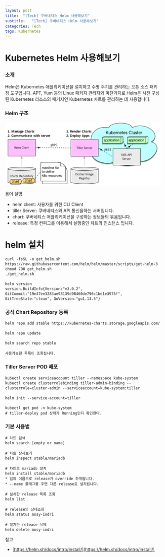 ```yaml
---
layout: post
title:  "[Tech] 쿠버네티스 Helm 사용해보기"
subtitle:   "[Tech] 쿠버네티스 Helm 사용해보기"
categories: Tech
tags: Kubernetes
---
```



# Kubernetes Helm 사용해보기

### 소개

Helm은 Kubernetes 애플리케이션을 설치하고 수명 주기를 관리하는 오픈 소스 패키징 도구입니다. APT, Yum 등의 Linux 패키지 관리자와 마찬가지로 Helm은 사전 구성된 Kubernetes 리소스의 패키지인 Kubernetes 차트를 관리하는 데 사용합니다.

### Helm 구조

![/assets/img/2020-01-17-Kubernetes-CentOS-Helm/Untitled.png](/assets/img/2020-01-17-Kubernetes-CentOS-Helm/Untitled.png)

용어 설명

- helm client: 사용자를 위한 CLI Client
- tiller Server: 쿠버네티스와 API 통신을하는 서버입니다.
- chart: 쿠버네티스 어플리케이션을 구성하는 정보들의 몪음입니다.
- release: 특정 컨피그를 이용해서 실행중인 차트의 인스턴스 입니다.

# helm 설치

    curl -fsSL -o get_helm.sh https://raw.githubusercontent.com/helm/helm/master/scripts/get-helm-3
    chmod 700 get_helm.sh
    ./get_helm.sh
    
    helm version
    version.BuildInfo{Version:"v3.0.2", GitCommit:"19e47ee3283ae98139d98460de796c1be1e3975f", GitTreeState:"clean", GoVersion:"go1.13.5"}

### 공식 Chart Repository 등록

    helm repo add stable https://kubernetes-charts.storage.googleapis.com/
    
    helm repo update
    
    helm search repo stable
    
    사용가능한 목록이 조회됩니다.

### Tiller Server POD 배포

    kubectl create serviceaccount tiller --namespace kube-system
    kubectl create clusterrolebinding tiller-admin-binding --clusterrole=cluster-admin --serviceaccount=kube-system:tiller
    
    helm init --service-account=tiller
    
    kubectl get pod -n kube-system
    # tiller-deploy pod 상태가 Running인지 확인한다.

### 기본 사용법

    # 차트 검색
    helm search [empty or name]
    
    # 차트 상세보기
    helm inspect stable/mariadb
    
    # 차트로 mariadb 설치
    helm install stable/mariadb
    * 임의 이름으로 release가 override 하게됩니다. 
    * --name 플래그를 주면 다른 release로 설치됩니다.
    
    # 설치한 release 목록 조회
    helm list
    
    # release의 상태조회
    helm status nosy-indri
    
    # 설치한 release 삭제
    helm delete nosy-indri
    

참고

- [https://helm.sh/docs/intro/install/](https://helm.sh/docs/intro/install/)